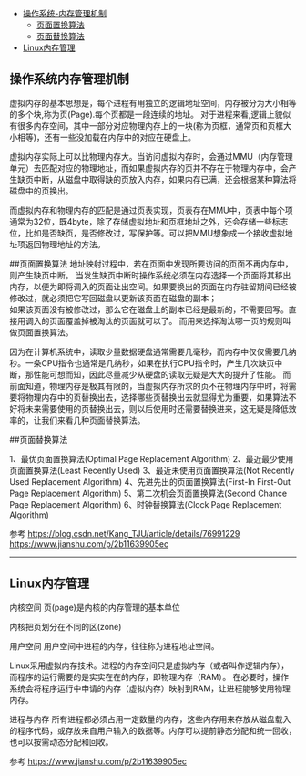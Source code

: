 - [操作系统-内存管理机制](#操作系统内存管理机制)
    - [页面置换算法](#页面置换算法)
    - [页面替换算法](#页面替换算法)
- [Linux内存管理](#Linux内存管理)




## 操作系统内存管理机制


虚拟内存的基本思想是，每个进程有用独立的逻辑地址空间，内存被分为大小相等的多个块,称为页(Page).每个页都是一段连续的地址。
对于进程来看,逻辑上貌似有很多内存空间，其中一部分对应物理内存上的一块(称为页框，通常页和页框大小相等)，还有一些没加载在内存中的对应在硬盘上。

虚拟内存实际上可以比物理内存大。当访问虚拟内存时，会通过MMU（内存管理单元）去匹配对应的物理地址，而如果虚拟内存的页并不存在于物理内存中，会产生缺页中断，从磁盘中取得缺的页放入内存，如果内存已满，还会根据某种算法将磁盘中的页换出。  

而虚拟内存和物理内存的匹配是通过页表实现，页表存在MMU中，页表中每个项通常为32位，既4byte，除了存储虚拟地址和页框地址之外，还会存储一些标志位，比如是否缺页，是否修改过，写保护等。可以把MMU想象成一个接收虚拟地址项返回物理地址的方法。  

##页面置换算法
地址映射过程中，若在页面中发现所要访问的页面不再内存中，则产生缺页中断。
当发生缺页中断时操作系统必须在内存选择一个页面将其移出内存，以便为即将调入的页面让出空间。如果要换出的页面在内存驻留期间已经被修改过，就必须把它写回磁盘以更新该页面在磁盘的副本；  
如果该页面没有被修改过，那么它在磁盘上的副本已经是最新的，不需要回写。直接用调入的页面覆盖掉被淘汰的页面就可以了。
而用来选择淘汰哪一页的规则叫做页面置换算法。

因为在计算机系统中，读取少量数据硬盘通常需要几毫秒，而内存中仅仅需要几纳秒。一条CPU指令也通常是几纳秒，如果在执行CPU指令时，产生几次缺页中断，那性能可想而知，因此尽量减少从硬盘的读取无疑是大大的提升了性能。
而前面知道，物理内存是极其有限的，当虚拟内存所求的页不在物理内存中时，将需要将物理内存中的页替换出去，选择哪些页替换出去就显得尤为重要，如果算法不好将未来需要使用的页替换出去，则以后使用时还需要替换进来，这无疑是降低效率的，让我们来看几种页面替换算法。



##页面替换算法

1、最优页面置换算法(Optimal Page Replacement Algorithm)
2、最近最少使用页面置换算法(Least Recently Used)
3、最近未使用页面置换算法(Not Recently Used Replacement Algorithm)
4、先进先出的页面置换算法(First-In First-Out Page Replacement Algorithm)
5、第二次机会页面置换算法(Second Chance Page Replacement Algorithm)
6、时钟替换算法(Clock Page Replacement Algorithm)
  


参考
https://blog.csdn.net/Kang_TJU/article/details/76991229
https://www.jianshu.com/p/2b11639905ec


---------------------------------------------------------------------------------------------------------------------
## Linux内存管理
内核空间
页(page)是内核的内存管理的基本单位

内核把页划分在不同的区(zone)



用户空间
用户空间中进程的内存，往往称为进程地址空间。

Linux采用虚拟内存技术。进程的内存空间只是虚拟内存（或者叫作逻辑内存），而程序的运行需要的是实实在在的内存，即物理内存（RAM）。
在必要时，操作系统会将程序运行中申请的内存（虚拟内存）映射到RAM，让进程能够使用物理内存。



进程与内存
所有进程都必须占用一定数量的内存，这些内存用来存放从磁盘载入的程序代码，或存放来自用户输入的数据等。内存可以提前静态分配和统一回收，也可以按需动态分配和回收。


参考
https://www.jianshu.com/p/2b11639905ec




